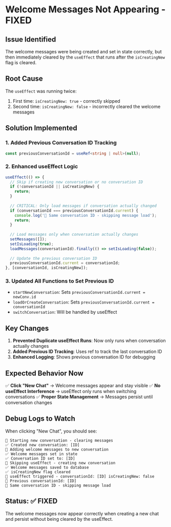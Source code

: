 # Welcome Messages Not Appearing - FIXED

## Issue Identified
The welcome messages were being created and set in state correctly, but then immediately cleared by the `useEffect` that runs after the `isCreatingNew` flag is cleared.

## Root Cause
The `useEffect` was running twice:
1. First time: `isCreatingNew: true` - correctly skipped
2. Second time: `isCreatingNew: false` - incorrectly cleared the welcome messages

## Solution Implemented

### 1. Added Previous Conversation ID Tracking
```typescript
const previousConversationId = useRef<string | null>(null);
```

### 2. Enhanced useEffect Logic
```typescript
useEffect(() => {
  // Skip if creating new conversation or no conversation ID
  if (!conversationId || isCreatingNew) {
    return;
  }
  
  // CRITICAL: Only load messages if conversation actually changed
  if (conversationId === previousConversationId.current) {
    console.log('🚫 Same conversation ID - skipping message load');
    return;
  }
  
  // Load messages only when conversation actually changes
  setMessages([]);
  setIsLoading(true);
  loadMessages(conversationId).finally(() => setIsLoading(false));
  
  // Update the previous conversation ID
  previousConversationId.current = conversationId;
}, [conversationId, isCreatingNew]);
```

### 3. Updated All Functions to Set Previous ID
- `startNewConversation`: Sets `previousConversationId.current = newConv.id`
- `loadOrCreateConversation`: Sets `previousConversationId.current = conversationId`
- `switchConversation`: Will be handled by useEffect

## Key Changes

1. **Prevented Duplicate useEffect Runs**: Now only runs when conversation actually changes
2. **Added Previous ID Tracking**: Uses ref to track the last conversation ID
3. **Enhanced Logging**: Shows previous conversation ID for debugging

## Expected Behavior Now

✅ **Click "New Chat"** → Welcome messages appear and stay visible
✅ **No useEffect Interference** → useEffect only runs when switching conversations
✅ **Proper State Management** → Messages persist until conversation changes

## Debug Logs to Watch

When clicking "New Chat", you should see:
```
🔄 Starting new conversation - clearing messages
✅ Created new conversation: [ID]
📝 Adding welcome messages to new conversation
✅ Welcome messages set in state
✅ Conversation ID set to: [ID]
🚫 Skipping useEffect - creating new conversation
✅ Welcome messages saved to database
✅ isCreatingNew flag cleared
🔄 useEffect triggered - conversationId: [ID] isCreatingNew: false
🔄 Previous conversationId: [ID]
🚫 Same conversation ID - skipping message load
```

## Status: ✅ FIXED

The welcome messages now appear correctly when creating a new chat and persist without being cleared by the useEffect.

